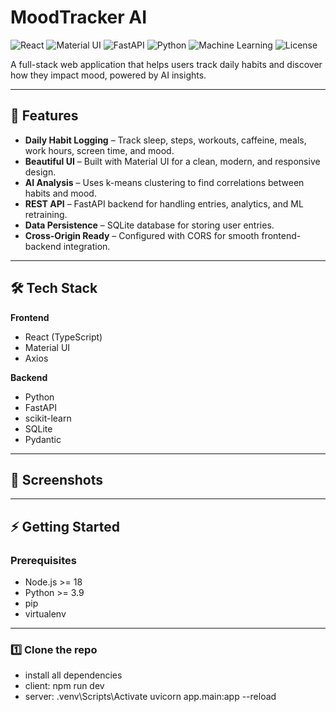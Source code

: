 # MoodTracker AI

![React](https://img.shields.io/badge/Frontend-React%20%2B%20TypeScript-blue)
![Material UI](https://img.shields.io/badge/UI-Material%20UI-blueviolet)
![FastAPI](https://img.shields.io/badge/Backend-FastAPI-green)
![Python](https://img.shields.io/badge/Language-Python-yellow)
![Machine Learning](https://img.shields.io/badge/ML-KMeans-orange)
![License](https://img.shields.io/badge/license-MIT-lightgrey)

A full-stack web application that helps users track daily habits and discover how they impact mood, powered by AI insights.

---

## 🚀 Features

- **Daily Habit Logging** – Track sleep, steps, workouts, caffeine, meals, work hours, screen time, and mood.
- **Beautiful UI** – Built with Material UI for a clean, modern, and responsive design.
- **AI Analysis** – Uses k-means clustering to find correlations between habits and mood.
- **REST API** – FastAPI backend for handling entries, analytics, and ML retraining.
- **Data Persistence** – SQLite database for storing user entries.
- **Cross-Origin Ready** – Configured with CORS for smooth frontend-backend integration.

---

## 🛠 Tech Stack

**Frontend**

- React (TypeScript)
- Material UI
- Axios

**Backend**

- Python
- FastAPI
- scikit-learn
- SQLite
- Pydantic

---

## 📸 Screenshots

---

## ⚡ Getting Started

### Prerequisites

- Node.js >= 18
- Python >= 3.9
- pip
- virtualenv

---

### 1️⃣ Clone the repo

- install all dependencies
- client: npm run dev
- server: .venv\Scripts\Activate
  uvicorn app.main:app --reload
